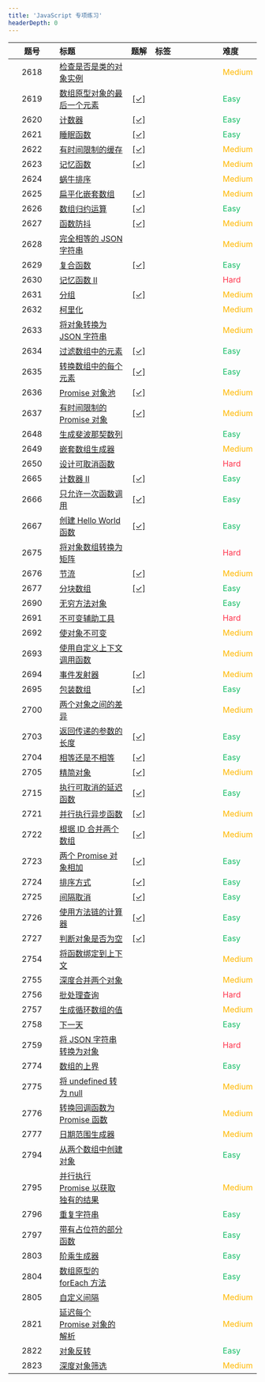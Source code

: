 ```yaml
---
title: 'JavaScript 专项练习'
headerDepth: 0
---
```


<!-- prettier-ignore -->
| 题号 | 标题 | 题解 | 标签 | 难度 |
| :------: | :------ | :------: | :------ | :------ |
| 2618 | [检查是否是类的对象实例](https://leetcode.com/problems/check-if-object-instance-of-class) |  |  | <font color=#ffb800>Medium</font> |
| 2619 | [数组原型对象的最后一个元素](https://leetcode.com/problems/array-prototype-last) | [[✓]](/problem/2619.md) |  | <font color=#15bd66>Easy</font> |
| 2620 | [计数器](https://leetcode.com/problems/counter) | [[✓]](/problem/2620.md) |  | <font color=#15bd66>Easy</font> |
| 2621 | [睡眠函数](https://leetcode.com/problems/sleep) | [[✓]](/problem/2621.md) |  | <font color=#15bd66>Easy</font> |
| 2622 | [有时间限制的缓存](https://leetcode.com/problems/cache-with-time-limit) | [[✓]](/problem/2622.md) |  | <font color=#ffb800>Medium</font> |
| 2623 | [记忆函数](https://leetcode.com/problems/memoize) | [[✓]](/problem/2623.md) |  | <font color=#ffb800>Medium</font> |
| 2624 | [蜗牛排序](https://leetcode.com/problems/snail-traversal) |  |  | <font color=#ffb800>Medium</font> |
| 2625 | [扁平化嵌套数组](https://leetcode.com/problems/flatten-deeply-nested-array) | [[✓]](/problem/2625.md) |  | <font color=#ffb800>Medium</font> |
| 2626 | [数组归约运算](https://leetcode.com/problems/array-reduce-transformation) | [[✓]](/problem/2626.md) |  | <font color=#15bd66>Easy</font> |
| 2627 | [函数防抖](https://leetcode.com/problems/debounce) | [[✓]](/problem/2627.md) |  | <font color=#ffb800>Medium</font> |
| 2628 | [完全相等的 JSON 字符串](https://leetcode.com/problems/json-deep-equal) |  |  | <font color=#ffb800>Medium</font> |
| 2629 | [复合函数](https://leetcode.com/problems/function-composition) | [[✓]](/problem/2629.md) |  | <font color=#15bd66>Easy</font> |
| 2630 | [记忆函数 II](https://leetcode.com/problems/memoize-ii) |  |  | <font color=#ff334b>Hard</font> |
| 2631 | [分组](https://leetcode.com/problems/group-by) | [[✓]](/problem/2631.md) |  | <font color=#ffb800>Medium</font> |
| 2632 | [柯里化](https://leetcode.com/problems/curry) |  |  | <font color=#ffb800>Medium</font> |
| 2633 | [将对象转换为 JSON 字符串](https://leetcode.com/problems/convert-object-to-json-string) |  |  | <font color=#ffb800>Medium</font> |
| 2634 | [过滤数组中的元素](https://leetcode.com/problems/filter-elements-from-array) | [[✓]](/problem/2634.md) |  | <font color=#15bd66>Easy</font> |
| 2635 | [转换数组中的每个元素](https://leetcode.com/problems/apply-transform-over-each-element-in-array) | [[✓]](/problem/2635.md) |  | <font color=#15bd66>Easy</font> |
| 2636 | [Promise 对象池](https://leetcode.com/problems/promise-pool) | [[✓]](/problem/2636.md) |  | <font color=#ffb800>Medium</font> |
| 2637 | [有时间限制的 Promise 对象](https://leetcode.com/problems/promise-time-limit) | [[✓]](/problem/2637.md) |  | <font color=#ffb800>Medium</font> |
| 2648 | [生成斐波那契数列](https://leetcode.com/problems/generate-fibonacci-sequence) |  |  | <font color=#15bd66>Easy</font> |
| 2649 | [嵌套数组生成器](https://leetcode.com/problems/nested-array-generator) |  |  | <font color=#ffb800>Medium</font> |
| 2650 | [设计可取消函数](https://leetcode.com/problems/design-cancellable-function) |  |  | <font color=#ff334b>Hard</font> |
| 2665 | [计数器 II](https://leetcode.com/problems/counter-ii) | [[✓]](/problem/2665.md) |  | <font color=#15bd66>Easy</font> |
| 2666 | [只允许一次函数调用](https://leetcode.com/problems/allow-one-function-call) | [[✓]](/problem/2666.md) |  | <font color=#15bd66>Easy</font> |
| 2667 | [创建 Hello World 函数](https://leetcode.com/problems/create-hello-world-function) | [[✓]](/problem/2667.md) |  | <font color=#15bd66>Easy</font> |
| 2675 | [将对象数组转换为矩阵](https://leetcode.com/problems/array-of-objects-to-matrix) |  |  | <font color=#ff334b>Hard</font> |
| 2676 | [节流](https://leetcode.com/problems/throttle) | [[✓]](/problem/2676.md) |  | <font color=#ffb800>Medium</font> |
| 2677 | [分块数组](https://leetcode.com/problems/chunk-array) | [[✓]](/problem/2677.md) |  | <font color=#15bd66>Easy</font> |
| 2690 | [无穷方法对象](https://leetcode.com/problems/infinite-method-object) |  |  | <font color=#15bd66>Easy</font> |
| 2691 | [不可变辅助工具](https://leetcode.com/problems/immutability-helper) |  |  | <font color=#ff334b>Hard</font> |
| 2692 | [使对象不可变](https://leetcode.com/problems/make-object-immutable) |  |  | <font color=#ffb800>Medium</font> |
| 2693 | [使用自定义上下文调用函数](https://leetcode.com/problems/call-function-with-custom-context) |  |  | <font color=#ffb800>Medium</font> |
| 2694 | [事件发射器](https://leetcode.com/problems/event-emitter) | [[✓]](/problem/2694.md) |  | <font color=#ffb800>Medium</font> |
| 2695 | [包装数组](https://leetcode.com/problems/array-wrapper) | [[✓]](/problem/2695.md) |  | <font color=#15bd66>Easy</font> |
| 2700 | [两个对象之间的差异](https://leetcode.com/problems/differences-between-two-objects) |  |  | <font color=#ffb800>Medium</font> |
| 2703 | [返回传递的参数的长度](https://leetcode.com/problems/return-length-of-arguments-passed) | [[✓]](/problem/2703.md) |  | <font color=#15bd66>Easy</font> |
| 2704 | [相等还是不相等](https://leetcode.com/problems/to-be-or-not-to-be) | [[✓]](/problem/2704.md) |  | <font color=#15bd66>Easy</font> |
| 2705 | [精简对象](https://leetcode.com/problems/compact-object) | [[✓]](/problem/2705.md) |  | <font color=#ffb800>Medium</font> |
| 2715 | [执行可取消的延迟函数](https://leetcode.com/problems/timeout-cancellation) | [[✓]](/problem/2715.md) |  | <font color=#15bd66>Easy</font> |
| 2721 | [并行执行异步函数](https://leetcode.com/problems/execute-asynchronous-functions-in-parallel) | [[✓]](/problem/2721.md) |  | <font color=#ffb800>Medium</font> |
| 2722 | [根据 ID 合并两个数组](https://leetcode.com/problems/join-two-arrays-by-id) | [[✓]](/problem/2722.md) |  | <font color=#ffb800>Medium</font> |
| 2723 | [两个 Promise 对象相加](https://leetcode.com/problems/add-two-promises) | [[✓]](/problem/2723.md) |  | <font color=#15bd66>Easy</font> |
| 2724 | [排序方式](https://leetcode.com/problems/sort-by) | [[✓]](/problem/2724.md) |  | <font color=#15bd66>Easy</font> |
| 2725 | [间隔取消](https://leetcode.com/problems/interval-cancellation) | [[✓]](/problem/2725.md) |  | <font color=#15bd66>Easy</font> |
| 2726 | [使用方法链的计算器](https://leetcode.com/problems/calculator-with-method-chaining) | [[✓]](/problem/2726.md) |  | <font color=#15bd66>Easy</font> |
| 2727 | [判断对象是否为空](https://leetcode.com/problems/is-object-empty) | [[✓]](/problem/2727.md) |  | <font color=#15bd66>Easy</font> |
| 2754 | [将函数绑定到上下文](https://leetcode.com/problems/bind-function-to-context) |  |  | <font color=#ffb800>Medium</font> |
| 2755 | [深度合并两个对象](https://leetcode.com/problems/deep-merge-of-two-objects) |  |  | <font color=#ffb800>Medium</font> |
| 2756 | [批处理查询](https://leetcode.com/problems/query-batching) |  |  | <font color=#ff334b>Hard</font> |
| 2757 | [生成循环数组的值](https://leetcode.com/problems/generate-circular-array-values) |  |  | <font color=#ffb800>Medium</font> |
| 2758 | [下一天](https://leetcode.com/problems/next-day) |  |  | <font color=#15bd66>Easy</font> |
| 2759 | [将 JSON 字符串转换为对象](https://leetcode.com/problems/convert-json-string-to-object) |  |  | <font color=#ff334b>Hard</font> |
| 2774 | [数组的上界](https://leetcode.com/problems/array-upper-bound) |  |  | <font color=#15bd66>Easy</font> |
| 2775 | [将 undefined 转为 null](https://leetcode.com/problems/undefined-to-null) |  |  | <font color=#ffb800>Medium</font> |
| 2776 | [转换回调函数为 Promise 函数](https://leetcode.com/problems/convert-callback-based-function-to-promise-based-function) |  |  | <font color=#ffb800>Medium</font> |
| 2777 | [日期范围生成器](https://leetcode.com/problems/date-range-generator) |  |  | <font color=#ffb800>Medium</font> |
| 2794 | [从两个数组中创建对象](https://leetcode.com/problems/create-object-from-two-arrays) |  |  | <font color=#15bd66>Easy</font> |
| 2795 | [并行执行 Promise 以获取独有的结果](https://leetcode.com/problems/parallel-execution-of-promises-for-individual-results-retrieval) |  |  | <font color=#ffb800>Medium</font> |
| 2796 | [重复字符串](https://leetcode.com/problems/repeat-string) |  |  | <font color=#15bd66>Easy</font> |
| 2797 | [带有占位符的部分函数](https://leetcode.com/problems/partial-function-with-placeholders) |  |  | <font color=#15bd66>Easy</font> |
| 2803 | [阶乘生成器](https://leetcode.com/problems/factorial-generator) |  |  | <font color=#15bd66>Easy</font> |
| 2804 | [数组原型的 forEach 方法](https://leetcode.com/problems/array-prototype-foreach) |  |  | <font color=#15bd66>Easy</font> |
| 2805 | [自定义间隔](https://leetcode.com/problems/custom-interval) |  |  | <font color=#ffb800>Medium</font> |
| 2821 | [延迟每个 Promise 对象的解析](https://leetcode.com/problems/delay-the-resolution-of-each-promise) |  |  | <font color=#ffb800>Medium</font> |
| 2822 | [对象反转](https://leetcode.com/problems/inversion-of-object) |  |  | <font color=#15bd66>Easy</font> |
| 2823 | [深度对象筛选](https://leetcode.com/problems/deep-object-filter) |  |  | <font color=#ffb800>Medium</font> |

<style>
table th:first-of-type { width: 20%; }
table th:nth-of-type(2) { width: 30%; }
table th:nth-of-type(3) { width: 10%; }
table th:nth-of-type(4) { width: 30%; }
table th:nth-of-type(5) { width: 10%; }

</style>
